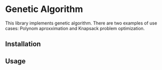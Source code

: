 # Genetic Algorithm

This library implements genetic algorithm. There are two examples of use cases: Polynom aproxximation and Knapsack problem optimization.

## Installation


## Usage
